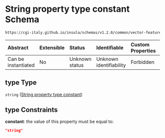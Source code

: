 # String property type constant Schema

```txt
https://cgi-italy.github.io/insula/schemas/v1.2.0/common/vector-feature-property.schema.json#/$defs/stringProperty/properties/type
```



| Abstract            | Extensible | Status         | Identifiable            | Custom Properties | Additional Properties | Access Restrictions | Defined In                                                                                                         |
| :------------------ | :--------- | :------------- | :---------------------- | :---------------- | :-------------------- | :------------------ | :----------------------------------------------------------------------------------------------------------------- |
| Can be instantiated | No         | Unknown status | Unknown identifiability | Forbidden         | Allowed               | none                | [vector-feature-property.schema.json\*](schemas/common/vector-feature-property.schema.json) |

## type Type

`string` ([String property type constant](vector-feature-property-defs-vector-feature-string-property-properties-string-property-type-constant.md))

## type Constraints

**constant**: the value of this property must be equal to:

```json
"string"
```
